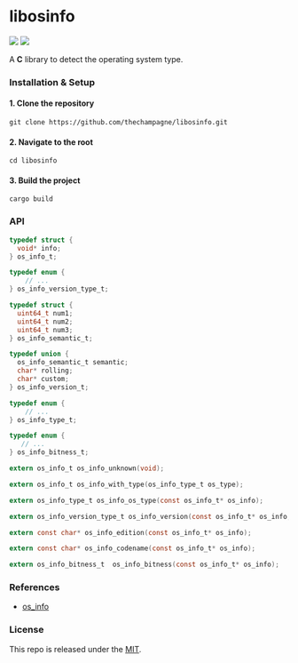 # libosinfo

[![](https://img.shields.io/github/v/tag/thechampagne/libosinfo?label=version)](https://github.com/thechampagne/libosinfo/releases/latest) [![](https://img.shields.io/github/license/thechampagne/libosinfo)](https://github.com/thechampagne/libosinfo/blob/main/LICENSE)

A **C** library to detect the operating system type.

### Installation & Setup

#### 1. Clone the repository
```
git clone https://github.com/thechampagne/libosinfo.git
```
#### 2. Navigate to the root
```
cd libosinfo
```
#### 3. Build the project
```
cargo build
```

### API

```c
typedef struct {
  void* info;
} os_info_t;

typedef enum {
    // ...
} os_info_version_type_t;

typedef struct {
  uint64_t num1;
  uint64_t num2;
  uint64_t num3;
} os_info_semantic_t;

typedef union {
  os_info_semantic_t semantic;
  char* rolling;
  char* custom;
} os_info_version_t;

typedef enum {
    // ...
} os_info_type_t;

typedef enum {
   // ...
} os_info_bitness_t;

extern os_info_t os_info_unknown(void);

extern os_info_t os_info_with_type(os_info_type_t os_type);

extern os_info_type_t os_info_os_type(const os_info_t* os_info);

extern os_info_version_type_t os_info_version(const os_info_t* os_info, os_info_version_t* version, int* is_err);

extern const char* os_info_edition(const os_info_t* os_info);

extern const char* os_info_codename(const os_info_t* os_info);

extern os_info_bitness_t  os_info_bitness(const os_info_t* os_info);
```

### References
 - [os_info](https://github.com/stanislav-tkach/os_info)

### License

This repo is released under the [MIT](https://github.com/thechampagne/libosinfo/blob/main/LICENSE).